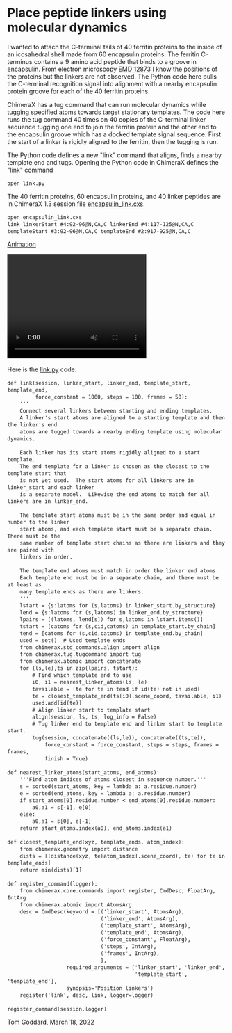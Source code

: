 # Place peptide linkers using molecular dynamics

I wanted to attach the C-terminal tails of 40 ferritin proteins to the inside of an icosahedral shell made from 60 encapsulin proteins.  The ferritin C-terminus contains a 9 amino acid peptide that binds to a groove in encapsulin.  From electron microscopy [EMD 12873](https://www.emdataresource.org/EMD-12873) I know the positions of the proteins but the linkers are not observed.  The Python code here pulls the C-terminal recognition signal into alignment with a nearby encapsulin protein groove for each of the 40 ferritin proteins.

ChimeraX has a tug command that can run molecular dynamics while tugging specified atoms towards target stationary templates.  The code here runs the tug command 40 times on 40 copies of the C-terminal linker sequence tugging one end to join the ferritin protein and the other end to the encapsulin groove which has a docked template signal sequence.  First the start of a linker is rigidly aligned to the ferritin, then the tugging is run.

The Python code defines a new "link" command that aligns, finds a nearby template end and tugs.  Opening the Python code in ChimeraX defines the "link" command

    open link.py

The 40 ferritin proteins, 60 encapsulin proteins, and 40 linker peptides are in ChimeraX 1.3 session file [encapsulin_link.cxs](encapsulin_link.cxs).

    open encapsulin_link.cxs
    link linkerStart #4:92-96@N,CA,C linkerEnd #4:117-125@N,CA,C templateStart #3:92-96@N,CA,C templateEnd #2:917-925@N,CA,C

[Animation](encapsulin_link.mp4)

<video width="320" height="240" controls>
  <source src="encapsulin_link.mp4" type="video/mp4">
  <img src="encapsulin_link.png" height="300">
</video>

Here is the [link.py](link.py) code:

    def link(session, linker_start, linker_end, template_start, template_end,
             force_constant = 1000, steps = 100, frames = 50):
        '''
        Connect several linkers between starting and ending templates.
        A linker's start atoms are aligned to a starting template and then the linker's end
        atoms are tugged towards a nearby ending template using molecular dynamics.

        Each linker has its start atoms rigidly aligned to a start template.
        The end template for a linker is chosen as the closest to the template start that
        is not yet used.  The start atoms for all linkers are in linker_start and each linker
        is a separate model.  Likewise the end atoms to match for all linkers are in linker_end.

        The template start atoms must be in the same order and equal in number to the linker
        start atoms, and each template start must be a separate chain.  There must be the
        same number of template start chains as there are linkers and they are paired with
        linkers in order.

        The template end atoms must match in order the linker end atoms.
        Each template end must be in a separate chain, and there must be at least as
        many template ends as there are linkers.
        '''
        lstart = {s:latoms for (s,latoms) in linker_start.by_structure}
        lend = {s:latoms for (s,latoms) in linker_end.by_structure}
        lpairs = [(latoms, lend[s]) for s,latoms in lstart.items()]
        tstart = [catoms for (s,cid,catoms) in template_start.by_chain]
        tend = [catoms for (s,cid,catoms) in template_end.by_chain]
        used = set()  # Used template ends
        from chimerax.std_commands.align import align
        from chimerax.tug.tugcommand import tug
        from chimerax.atomic import concatenate
        for (ls,le),ts in zip(lpairs, tstart):
            # Find which template end to use
            i0, i1 = nearest_linker_atoms(ls, le)
            tavailable = [te for te in tend if id(te) not in used]
            te = closest_template_end(ts[i0].scene_coord, tavailable, i1)
            used.add(id(te))
            # Align linker start to template start
            align(session, ls, ts, log_info = False)
            # Tug linker end to template end and linker start to template start.
            tug(session, concatenate((ls,le)), concatenate((ts,te)),
                force_constant = force_constant, steps = steps, frames = frames,
                finish = True)

    def nearest_linker_atoms(start_atoms, end_atoms):
        '''Find atom indices of atoms closest in sequence number.'''
        s = sorted(start_atoms, key = lambda a: a.residue.number)
        e = sorted(end_atoms, key = lambda a: a.residue.number)
        if start_atoms[0].residue.number < end_atoms[0].residue.number:
            a0,a1 = s[-1], e[0]
        else:
            a0,a1 = s[0], e[-1]
        return start_atoms.index(a0), end_atoms.index(a1)

    def closest_template_end(xyz, template_ends, atom_index):
        from chimerax.geometry import distance
        dists = [(distance(xyz, te[atom_index].scene_coord), te) for te in template_ends]
        return min(dists)[1]

    def register_command(logger):
        from chimerax.core.commands import register, CmdDesc, FloatArg, IntArg
        from chimerax.atomic import AtomsArg
        desc = CmdDesc(keyword = [('linker_start', AtomsArg),
                                  ('linker_end', AtomsArg),
                                  ('template_start', AtomsArg),
                                  ('template_end', AtomsArg),
                                  ('force_constant', FloatArg),
                                  ('steps', IntArg),
                                  ('frames', IntArg),
                                  ],
                       required_arguments = ['linker_start', 'linker_end',
                                             'template_start', 'template_end'],
                       synopsis='Position linkers')
        register('link', desc, link, logger=logger)

    register_command(session.logger)


Tom Goddard, March 18, 2022
